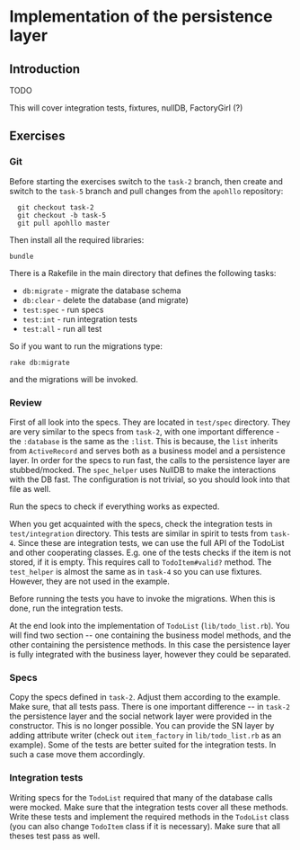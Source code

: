 # Implementation of the persistence layer

## Introduction ##

TODO 

This will cover integration tests, fixtures, nullDB, FactoryGirl (?)

## Exercises

### Git

Before starting the exercises switch to the `task-2` branch, then create and
switch to the `task-5` branch and pull changes from the `apohllo` repository:

```
  git checkout task-2
  git checkout -b task-5
  git pull apohllo master
```

Then install all the required libraries:

  `bundle`

There is a Rakefile in the main directory that defines the following tasks:

* `db:migrate` - migrate the database schema
* `db:clear` - delete the database (and migrate)
* `test:spec` - run specs
* `test:int` - run integration tests
* `test:all` - run all test

So if you want to run the migrations type:

  `rake db:migrate`

and the migrations will be invoked.

### Review

First of all look into the specs. They are located in `test/spec` directory.
They are very similar to the specs from `task-2`, with one important 
difference - the `:database` is the same as the `:list`. This is because, 
the `list` inherits from `ActiveRecord` and serves both as a business model 
and a persistence layer. In order for the specs to run fast, the calls to the
persistence layer are stubbed/mocked. The `spec_helper` uses NullDB to make the
interactions with the DB fast. The configuration is not trivial, so you should
look into that file as well.

Run the specs to check if everything works as expected.

When you get acquainted with the specs, check the integration tests in
`test/integration` directory.  This tests are similar in spirit to tests from
`task-4`. Since these are integration tests, we can use the full API of the
TodoList and other cooperating classes. E.g. one of the tests checks if the item
is not stored, if it is empty. This requires call to `TodoItem#valid?` method.
The `test_helper` is almost the same as in `task-4` so you can use fixtures.
However, they are not used in the example.

Before running the tests you have to invoke the migrations. When this is done,
run the integration tests.

At the end look into the implementation of `TodoList` (`lib/todo_list.rb`). You
will find two section -- one containing the business model methods, and the
other containing the persistence methods. In this case the persistence layer is
fully integrated with the business layer, however they could be separated.

### Specs

Copy the specs defined in `task-2`. Adjust them according to the example.
Make sure, that all tests pass. There is one important difference -- in `task-2`
the persistence layer and the social network layer were provided in the
constructor. This is no longer possible. You can provide the SN layer by adding
attribute writer (check out `item_factory` in `lib/todo_list.rb` as an example).
Some of the tests are better suited for the integration tests. In such a case
move them accordingly.

### Integration tests

Writing specs for the `TodoList` required that many of the database calls were
mocked. Make sure that the integration tests cover all these methods. Write
these tests and implement the required methods in the `TodoList` class (you can
also change `TodoItem` class if it is necessary). Make sure that all theses test
pass as well.
